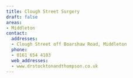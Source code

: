 ```yaml
---
title: Clough Street Surgery
draft: false
areas:
- Middleton
contact:
  addresses:
  - Clough Street off Boarshaw Road, Middleton
  phone:
  - 0161 654 4103
  web_addresses:
  - www.drstocktonandthompson.co.uk
---
```



